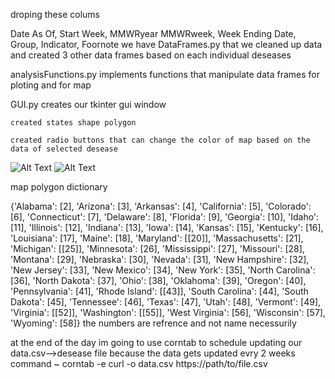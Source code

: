 droping these colums

Date As Of, Start Week, MMWRyear MMWRweek, Week Ending Date, Group, Indicator, Foornote
we have DataFrames.py that we cleaned up data and created 3 other data frames based on each individual deseases

analysisFunctions.py implements functions that manipulate data frames for ploting and for map

GUI.py creates our tkinter gui window

    created states shape polygon

    created radio buttons that can change the color of map based on the data of selected desease

![Alt Text](./sample1.png)
![Alt Text](./sample2.png)


map polygon dictionary

{'Alabama': [2], 'Arizona': [3], 'Arkansas': [4], 'California': [5], 'Colorado': [6], 'Connecticut': [7], 'Delaware': [8], 'Florida': [9], 'Georgia': [10], 'Idaho': [11], 'Illinois': [12], 'Indiana': [13], 'Iowa': [14], 'Kansas': [15], 'Kentucky': [16], 'Louisiana': [17], 'Maine': [18], 'Maryland': [[20]], 'Massachusetts': [21], 'Michigan': [[25]], 'Minnesota': [26], 'Mississippi': [27], 'Missouri': [28], 'Montana': [29], 'Nebraska': [30], 'Nevada': [31], 'New Hampshire': [32], 'New Jersey': [33], 'New Mexico': [34], 'New York': [35], 'North Carolina': [36], 'North Dakota': [37], 'Ohio': [38], 'Oklahoma': [39], 'Oregon': [40], 'Pennsylvania': [41], 'Rhode Island': [[43]], 'South Carolina': [44], 'South Dakota': [45], 'Tennessee': [46], 'Texas': [47], 'Utah': [48], 'Vermont': [49], 'Virginia': [[52]], 'Washington': [[55]], 'West Virginia': [56], 'Wisconsin': [57], 'Wyoming': [58]}
    the numbers are refrence and not name necessurily 


at the end of the day im going to use corntab to schedule updating our data.csv-->desease file because the data gets updated evry 2 weeks command
~ corntab -e <frequency> curl -o data.csv https://path/to/file.csv


